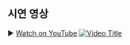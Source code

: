 ## 시연 영상

▶️ [Watch on YouTube](https://youtube.com/rJxngGRAIlM)
[![Video Title](https://youtube.com/vi/rJxngGRAIlM/0.jpg)](https://youtube.com/rJxngGRAIlM)

